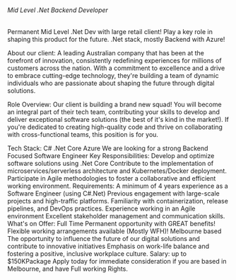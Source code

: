 ###### Mid Level .Net Backend Developer

Permanent Mid Level .Net Dev with large retail client! Play a key role in shaping this product for the future. .Net stack, mostly Backend with Azure!

About our client: 
A leading Australian company that has been at the forefront of innovation, consistently redefining experiences for millions of customers across the nation. With a commitment to excellence and a drive to embrace cutting-edge technology, they're building a team of dynamic individuals who are passionate about shaping the future through digital solutions.
  
Role Overview:
Our client is building a brand new squad! You will become an integral part of their tech team, contributing your skills to develop and deliver exceptional software solutions (the best of it's kind in the market!).
If you're dedicated to creating high-quality code and thrive on collaborating with cross-functional teams, this position is for you.


Tech Stack: 
C# .Net Core 
Azure
We are looking for a strong Backend Focused Software Engineer 
Key Responsibilities:
Develop and optimize software solutions using .Net Core 
Contribute to the implementation of microservices/serverless architecture and Kubernetes/Docker deployment.
Participate in Agile methodologies to foster a collaborative and efficient working environment.
Requirements:
A minimum of 4 years experience as a Software Engineer (using C#.Net)
Previous engagement with large-scale projects and high-traffic platforms.
Familiarity with containerization, release pipelines, and DevOps practices.
Experience working in an Agile environment
Excellent stakeholder management and communication skills.
What's on Offer:
Full Time Permanent opportunity with GREAT benefits! 
Flexible working arrangements available (Mostly WFH)!
Melbourne based
The opportunity to influence the future of our digital solutions and contribute to innovative initiatives
Emphasis on work-life balance and fostering a positive, inclusive workplace culture.
Salary: up to $150KPackage 
Apply today for immediate consideration if you are based in Melbourne, and have Full working Rights. 